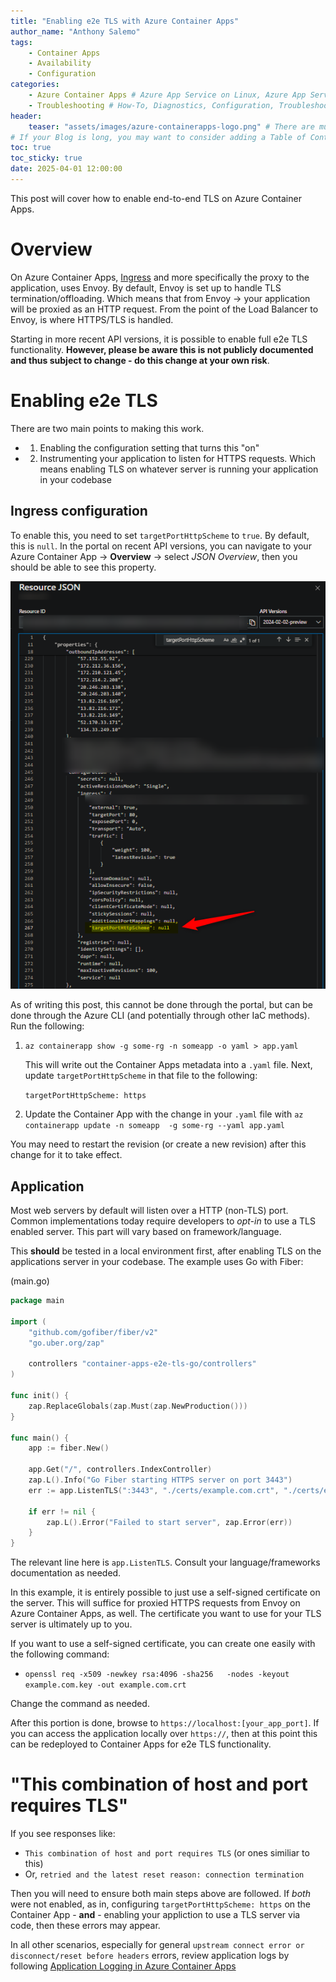 ```yaml
---
title: "Enabling e2e TLS with Azure Container Apps"
author_name: "Anthony Salemo"
tags:
    - Container Apps
    - Availability
    - Configuration
categories:
    - Azure Container Apps # Azure App Service on Linux, Azure App Service on Windows, Function App, Azure VM, Azure SDK
    - Troubleshooting # How-To, Diagnostics, Configuration, Troubleshooting, Performance
header:
    teaser: "assets/images/azure-containerapps-logo.png" # There are multiple logos that can be used in "/assets/images" if you choose to add one.
# If your Blog is long, you may want to consider adding a Table of Contents by adding the following two settings.
toc: true
toc_sticky: true
date: 2025-04-01 12:00:00
---
```


This post will cover how to enable end-to-end TLS on Azure Container Apps. 

# Overview
On Azure Container Apps, [Ingress](https://learn.microsoft.com/en-us/azure/container-apps/ingress-overview) and more specifically the proxy to the application, uses Envoy. By default, Envoy is set up to handle TLS termination/offloading. Which means that from Envoy -> your application will be proxied as an HTTP request. From the point of the Load Balancer to Envoy, is where HTTPS/TLS is handled.

Starting in more recent API versions, it is possible to enable full e2e TLS functionality. **However, please be aware this is not publicly documented and thus subject to change - do this change at your own risk**.

# Enabling e2e TLS
There are two main points to making this work.
- 1) Enabling the configuration setting that turns this "on"
- 2) Instrumenting your application to listen for HTTPS requests. Which means enabling TLS on whatever server is running your application in your codebase

## Ingress configuration
To enable this, you need to set `targetPortHttpScheme` to `true`. By default, this is `null`. In the portal on recent API versions, you can navigate to your Azure Container App -> **Overview** -> select _JSON Overview_, then you should be able to see this property.

![Container App Resource JSON overview](/media/2025/04/aca-e2e-tls-1.png)

As of writing this post, this cannot be done through the portal, but can be done through the Azure CLI (and potentially through other IaC methods). Run the following:

1. `az containerapp show -g some-rg -n someapp -o yaml > app.yaml`

    This will write out the Container Apps metadata into a `.yaml` file. Next, update `targetPortHttpScheme` in that file to the following:

    `targetPortHttpScheme: https`

2. Update the Container App with the change in your `.yaml` file with `az containerapp update -n someapp  -g some-rg --yaml app.yaml`

You may need to restart the revision (or create a new revision) after this change for it to take effect.

## Application
Most web servers by default will listen over a HTTP (non-TLS) port. Common implementations today require developers to _opt-in_ to use a TLS enabled server. This part will vary based on framework/language.

This **should** be tested in a local environment first, after enabling TLS on the applications server in your codebase. The example uses Go with Fiber:

(main.go)

```go
package main

import (
	"github.com/gofiber/fiber/v2"
	"go.uber.org/zap"

	controllers "container-apps-e2e-tls-go/controllers"
)

func init() {
	zap.ReplaceGlobals(zap.Must(zap.NewProduction()))
}

func main() {
	app := fiber.New()

	app.Get("/", controllers.IndexController)
	zap.L().Info("Go Fiber starting HTTPS server on port 3443")
	err := app.ListenTLS(":3443", "./certs/example.com.crt", "./certs/example.com.key")

	if err != nil {
		zap.L().Error("Failed to start server", zap.Error(err))
	}
}

```

The relevant line here is `app.ListenTLS`. Consult your language/frameworks documentation as needed.

In this example, it is entirely possible to just use a self-signed certificate on the server. This will suffice for proxied HTTPS requests from Envoy on Azure Container Apps, as well. The certificate you want to use for your TLS server is ultimately up to you.

If you want to use a self-signed certificate, you can create one easily with the following command:
- `openssl req -x509 -newkey rsa:4096 -sha256   -nodes -keyout example.com.key -out example.com.crt`

Change the command as needed.

After this portion is done, browse to `https://localhost:[your_app_port]`. If you can access the application locally over `https://`, then at this point this can be redeployed to Container Apps for e2e TLS functionality.

# "This combination of host and port requires TLS"
If you see responses like:
- `This combination of host and port requires TLS` (or ones similiar to this)
- Or, `retried and the latest reset reason: connection termination`

Then you will need to ensure both main steps above are followed. If _both_ were not enabled, as in, configuring `targetPortHttpScheme: https` on the Container App - **and** - enabling your appliction to use a TLS server via code, then these errors may appear.

In all other scenarios, especially for general `upstream connect error or disconnect/reset before headers` errors, review application logs by following [Application Logging in Azure Container Apps](https://learn.microsoft.com/en-us/azure/container-apps/logging)
